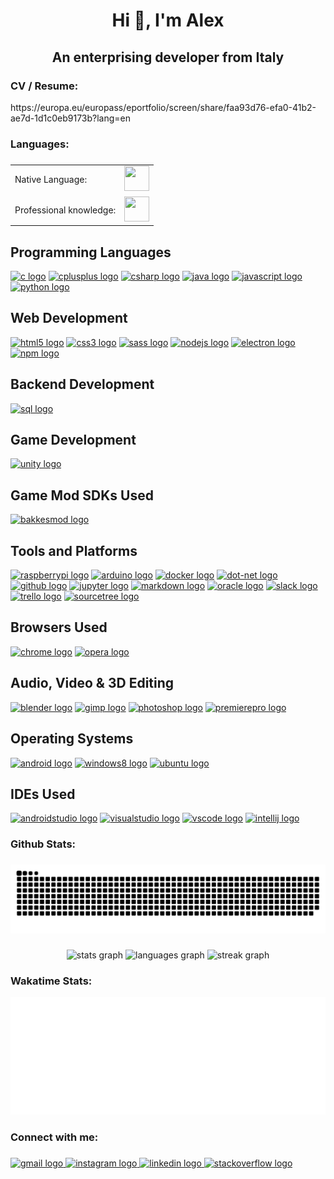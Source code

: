 <h1 align="center">Hi 👋, I'm Alex</h1>

###

<h2 align="center">An enterprising developer from Italy</h2>

###

<h3 align="left">CV / Resume:</h3>
<div>https://europa.eu/europass/eportfolio/screen/share/faa93d76-efa0-41b2-ae7d-1d1c0eb9173b?lang=en</div>

###

<h3 align="left">Languages:</h3>

###

<div>
    <table>
      <tr>
        <td>Native Language:</td>
        <td><img src="https://img.icons8.com/office/256/italy.png" width="40" height="40"/></td>
      </tr>
      <tr>
        <td>Professional knowledge:</td>
        <td><img src="https://img.icons8.com/office/256/great-britain.png" width="40" height="40"/></td>
      </tr>
    </table>
</div>

###

<div align="left">
  <div>
    <h2>Programming Languages</h2>
    <a href="https://www.cprogramming.com/"><img src="https://cdn.jsdelivr.net/gh/devicons/devicon/icons/c/c-original.svg" height="40" width="52" alt="c logo" /></a>
    <a href="http://www.cplusplus.com/"><img src="https://cdn.jsdelivr.net/gh/devicons/devicon/icons/cplusplus/cplusplus-original.svg" height="40" width="52" alt="cplusplus logo" /></a>
    <a href="https://docs.microsoft.com/en-us/dotnet/csharp/"><img src="https://cdn.jsdelivr.net/gh/devicons/devicon/icons/csharp/csharp-original.svg" height="40" width="52" alt="csharp logo" /></a>
    <a href="https://www.java.com/"><img src="https://cdn.jsdelivr.net/gh/devicons/devicon/icons/java/java-original.svg" height="40" width="52" alt="java logo" /></a>
    <a href="https://developer.mozilla.org/en-US/docs/Web/JavaScript"><img src="https://cdn.jsdelivr.net/gh/devicons/devicon/icons/javascript/javascript-original.svg" height="40" width="52" alt="javascript logo" /></a>
    <a href="https://www.python.org/"><img src="https://cdn.jsdelivr.net/gh/devicons/devicon/icons/python/python-original.svg" height="40" width="52" alt="python logo" /></a>
  </div>
  <div>
    <h2>Web Development</h2>
    <a href="https://developer.mozilla.org/en-US/docs/Web/HTML"><img src="https://cdn.jsdelivr.net/gh/devicons/devicon/icons/html5/html5-original.svg" height="40" width="52" alt="html5 logo" /></a>
    <a href="https://developer.mozilla.org/en-US/docs/Web/CSS"><img src="https://cdn.jsdelivr.net/gh/devicons/devicon/icons/css3/css3-original.svg" height="40" width="52" alt="css3 logo" /></a>
    <a href="https://sass-lang.com/"><img src="https://cdn.jsdelivr.net/gh/devicons/devicon/icons/sass/sass-original.svg" height="40" width="52" alt="sass logo" /></a>
    <a href="https://nodejs.org/"><img src="https://cdn.jsdelivr.net/gh/devicons/devicon/icons/nodejs/nodejs-original.svg" height="40" width="52" alt="nodejs logo" /></a>
    <a href="https://www.electronjs.org/"><img src="https://cdn.jsdelivr.net/gh/devicons/devicon/icons/electron/electron-original.svg" height="40" width="52" alt="electron logo" /></a>
    <a href="https://www.npmjs.com/"><img src="https://cdn.jsdelivr.net/gh/devicons/devicon/icons/npm/npm-original-wordmark.svg" height="40" width="52" alt="npm logo" /></a>
  </div>
  <div>
    <h2>Backend Development</h2>
    <a href="https://www.mysql.com/"><img src="https://cdn.jsdelivr.net/gh/devicons/devicon/icons/mysql/mysql-original.svg" height="40" width="52" alt="sql logo" /></a>
  </div>
  <div>
    <h2>Game Development</h2>
    <a href="https://unity.com/"><img src="https://cdn.jsdelivr.net/gh/devicons/devicon/icons/unity/unity-original.svg" height="40" width="52" alt="unity logo" /></a>
  </div>
    <div>
    <h2>Game Mod SDKs Used</h2>
    <a href="https://bakkesmod.com/"><img src="https://avatars.githubusercontent.com/u/50459282?s=280&v=4" height="40" width="40" alt="bakkesmod logo" /></a>
  </div>
  <div>
    <h2>Tools and Platforms</h2>    
    <a href="https://www.raspberrypi.org/"><img src="https://cdn.jsdelivr.net/gh/devicons/devicon/icons/raspberrypi/raspberrypi-original.svg" height="40" width="52" alt="raspberrypi logo" /></a>
    <a href="https://www.arduino.cc/"><img src="https://cdn.jsdelivr.net/gh/devicons/devicon/icons/arduino/arduino-original.svg" height="40" width="52" alt="arduino logo" /></a>
    <a href="https://www.docker.com/"><img src="https://cdn.jsdelivr.net/gh/devicons/devicon/icons/docker/docker-original.svg" height="40" width="52" alt="docker logo" /></a>
    <a href="https://dotnet.microsoft.com/"><img src="https://cdn.jsdelivr.net/gh/devicons/devicon/icons/dot-net/dot-net-original.svg" height="40" width="52" alt="dot-net logo" /></a>
    <a href="https://github.com/"><img src="https://cdn.jsdelivr.net/gh/devicons/devicon/icons/github/github-original.svg" height="40" width="52" alt="github logo" /></a>
    <a href="https://jupyter.org/"><img src="https://cdn.jsdelivr.net/gh/devicons/devicon/icons/jupyter/jupyter-original.svg" height="40" width="52" alt="jupyter logo" /></a>
    <a href="https://daringfireball.net/projects/markdown/"><img src="https://cdn.jsdelivr.net/gh/devicons/devicon/icons/markdown/markdown-original.svg" height="40" width="52" alt="markdown logo" /></a>
    <a href="https://www.oracle.com/"><img src="https://cdn.jsdelivr.net/gh/devicons/devicon/icons/oracle/oracle-original.svg" height="40" width="52" alt="oracle logo" /></a>
    <a href="https://slack.com/"><img src="https://cdn.jsdelivr.net/gh/devicons/devicon/icons/slack/slack-original.svg" height="40" width="52" alt="slack logo" /></a>
    <a href="https://trello.com/"><img src="https://cdn.jsdelivr.net/gh/devicons/devicon/icons/trello/trello-plain.svg" height="40" width="52" alt="trello logo" /></a>
    <a href="https://www.sourcetreeapp.com/"><img src="https://cdn.jsdelivr.net/gh/devicons/devicon/icons/sourcetree/sourcetree-original.svg" height="40" width="52" alt="sourcetree logo" /></a>
  </div>
  <div>
    <h2>Browsers Used</h2>
    <a href="https://www.google.com/chrome/"><img src="https://cdn.jsdelivr.net/gh/devicons/devicon/icons/chrome/chrome-original.svg" height="40" width="52" alt="chrome logo" /></a>
    <a href="https://www.opera.com/"><img src="https://cdn.jsdelivr.net/gh/devicons/devicon/icons/opera/opera-original.svg" height="40" width="52" alt="opera logo" /></a>
  </div>
  <div>
    <h2>Audio, Video & 3D Editing</h2>
    <a href="https://www.blender.org/"><img src="https://cdn.jsdelivr.net/gh/devicons/devicon/icons/blender/blender-original.svg" height="40" width="52" alt="blender logo" /></a>
    <a href="https://www.gimp.org/"><img src="https://cdn.jsdelivr.net/gh/devicons/devicon/icons/gimp/gimp-original.svg" height="40" width="52" alt="gimp logo" /></a>
    <a href="https://www.adobe.com/products/photoshop.html"><img src="https://cdn.jsdelivr.net/gh/devicons/devicon/icons/photoshop/photoshop-line.svg" height="40" width="52" alt="photoshop logo" /></a>
    <a href="https://www.adobe.com/products/premiere.html"><img src="https://cdn.jsdelivr.net/gh/devicons/devicon/icons/premierepro/premierepro-original.svg" height="40" width="52" alt="premierepro logo" /></a>
  </div>
  <div>
    <h2>Operating Systems</h2>
    <a href="https://www.android.com/"><img src="https://cdn.jsdelivr.net/gh/devicons/devicon/icons/android/android-original.svg" height="40" width="52" alt="android logo" /></a>
    <a href="https://www.microsoft.com/en-us/windows/"><img src="https://cdn.jsdelivr.net/gh/devicons/devicon/icons/windows8/windows8-original.svg" height="40" width="52" alt="windows8 logo" /></a>
    <a href="https://ubuntu.com/"><img src="https://cdn.jsdelivr.net/gh/devicons/devicon/icons/ubuntu/ubuntu-plain.svg" height="40" width="52" alt="ubuntu logo" /></a>
  </div>
  <div>
    <h2>IDEs Used</h2>    
    <a href="https://developer.android.com/studio"><img src="https://cdn.jsdelivr.net/gh/devicons/devicon/icons/androidstudio/androidstudio-original.svg" height="40" width="52" alt="androidstudio logo" /></a>
    <a href="https://visualstudio.microsoft.com/"><img src="https://cdn.jsdelivr.net/gh/devicons/devicon/icons/visualstudio/visualstudio-plain.svg" height="40" width="52" alt="visualstudio logo" /></a>
    <a href="https://code.visualstudio.com/"><img src="https://cdn.jsdelivr.net/gh/devicons/devicon/icons/vscode/vscode-original.svg" height="40" width="52" alt="vscode logo" /></a>
    <a href="https://www.jetbrains.com/idea/"><img src="https://cdn.jsdelivr.net/gh/devicons/devicon/icons/intellij/intellij-original.svg" height="40" width="52" alt="intellij logo" /></a>
  </div>
</div>

###

<h3 align="left">Github Stats:</h3>

###

<img src="https://raw.githubusercontent.com/AlexFiorini/AlexFiorini/output/snake.svg" alt="Snake animation" />

###

<div align="center">
  <img src="https://github-readme-stats.vercel.app/api?username=AlexFiorini&hide_title=false&hide_rank=false&show_icons=true&include_all_commits=true&count_private=true&disable_animations=false&theme=default&locale=en&hide_border=false&order=1" height="150" alt="stats graph"  />
  <img src="https://github-readme-stats.vercel.app/api/top-langs?username=AlexFiorini&locale=en&hide_title=false&layout=compact&card_width=320&langs_count=5&theme=default&hide_border=false&order=2" height="150" alt="languages graph"  />
  <img src="https://streak-stats.demolab.com?user=AlexFiorini&locale=en&mode=weekly&theme=default&hide_border=false&border_radius=5&date_format=j M[ Y]&order=3" height="150" alt="streak graph"  />
</div>

###

<h3 align="left">Wakatime Stats:</h3>

![My Image](metrics.plugin.wakatime.svg)

###

<h3 align="left">Connect with me:</h3>

###

<div align="left">
  <a href="mailto:fiorini.alex48@gmail.com" target="_blank">
    <img src="https://raw.githubusercontent.com/maurodesouza/profile-readme-generator/master/src/assets/icons/social/gmail/default.svg" width="52" height="40" alt="gmail logo"  />
  </a>
  <a href="https://www.instagram.com/alexfiorini_48/" target="_blank">
    <img src="https://raw.githubusercontent.com/maurodesouza/profile-readme-generator/master/src/assets/icons/social/instagram/default.svg" width="52" height="40" alt="instagram logo"  />
  </a>
  <a href="https://www.linkedin.com/in/alex-fiorini-42a669253/" target="_blank">
    <img src="https://raw.githubusercontent.com/maurodesouza/profile-readme-generator/master/src/assets/icons/social/linkedin/default.svg" width="52" height="40" alt="linkedin logo"  />
  </a>
  <a href="https://stackoverflow.com/users/19370254/alex-fiorini" target="_blank">
    <img src="https://raw.githubusercontent.com/maurodesouza/profile-readme-generator/master/src/assets/icons/social/stackoverflow/default.svg" width="52" height="40" alt="stackoverflow logo"  />
  </a>
</div>
